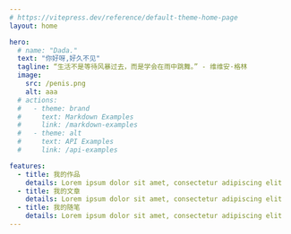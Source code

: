 ```yaml
---
# https://vitepress.dev/reference/default-theme-home-page
layout: home

hero:
  # name: "Dada."
  text: "你好呀,好久不见"
  tagline: “生活不是等待风暴过去，而是学会在雨中跳舞。” - 维维安·格林
  image:
    src: /penis.png
    alt: aaa
  # actions:
  #   - theme: brand
  #     text: Markdown Examples
  #     link: /markdown-examples
  #   - theme: alt
  #     text: API Examples
  #     link: /api-examples

features:
  - title: 我的作品
    details: Lorem ipsum dolor sit amet, consectetur adipiscing elit
  - title: 我的文章
    details: Lorem ipsum dolor sit amet, consectetur adipiscing elit
  - title: 我的随笔
    details: Lorem ipsum dolor sit amet, consectetur adipiscing elit
---
```


